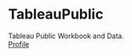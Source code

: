 # TableauPublic
Tableau Public Workbook and Data.  
[Profile](https://public.tableau.com/profile/kazuya.araki#!/)
